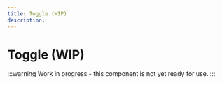 ```yaml
---
title: Toggle (WIP)
description: 
---
```


# Toggle (WIP)

:::warning
Work in progress - this component is not yet ready for use.
:::
